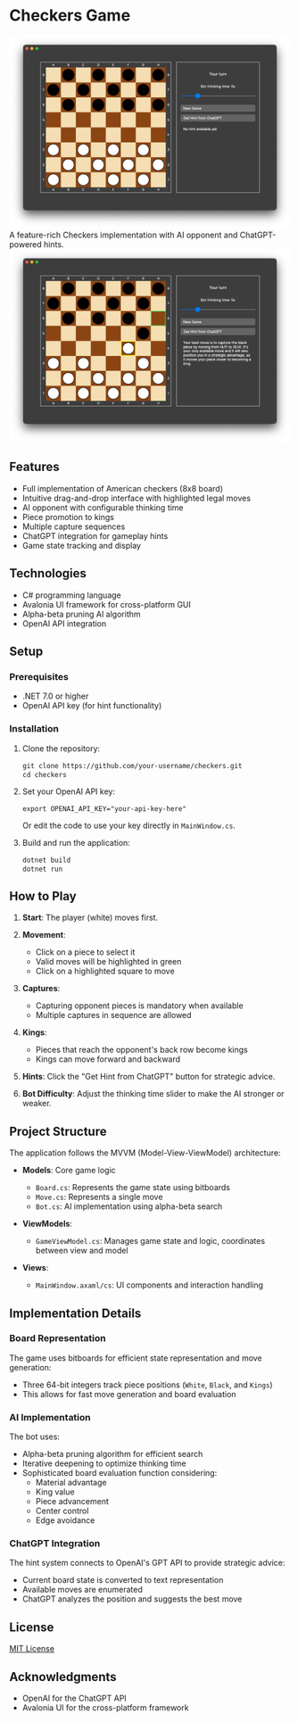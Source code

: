 # Checkers Game
![checkers.png](Assets/checkers.png)
A feature-rich Checkers implementation with AI opponent and ChatGPT-powered hints.
![checkers1.png](Assets/checkers1.png)
## Features

- Full implementation of American checkers (8x8 board)
- Intuitive drag-and-drop interface with highlighted legal moves
- AI opponent with configurable thinking time
- Piece promotion to kings
- Multiple capture sequences
- ChatGPT integration for gameplay hints
- Game state tracking and display

## Technologies

- C# programming language
- Avalonia UI framework for cross-platform GUI
- Alpha-beta pruning AI algorithm
- OpenAI API integration

## Setup

### Prerequisites

- .NET 7.0 or higher
- OpenAI API key (for hint functionality)

### Installation

1. Clone the repository:
   ```
   git clone https://github.com/your-username/checkers.git
   cd checkers
   ```

2. Set your OpenAI API key:
   ```
   export OPENAI_API_KEY="your-api-key-here"
   ```
   Or edit the code to use your key directly in `MainWindow.cs`.

3. Build and run the application:
   ```
   dotnet build
   dotnet run
   ```

## How to Play

1. **Start**: The player (white) moves first.
2. **Movement**:
    - Click on a piece to select it
    - Valid moves will be highlighted in green
    - Click on a highlighted square to move

3. **Captures**:
    - Capturing opponent pieces is mandatory when available
    - Multiple captures in sequence are allowed

4. **Kings**:
    - Pieces that reach the opponent's back row become kings
    - Kings can move forward and backward

5. **Hints**: Click the "Get Hint from ChatGPT" button for strategic advice.

6. **Bot Difficulty**: Adjust the thinking time slider to make the AI stronger or weaker.

## Project Structure

The application follows the MVVM (Model-View-ViewModel) architecture:

- **Models**: Core game logic
    - `Board.cs`: Represents the game state using bitboards
    - `Move.cs`: Represents a single move
    - `Bot.cs`: AI implementation using alpha-beta search

- **ViewModels**:
    - `GameViewModel.cs`: Manages game state and logic, coordinates between view and model

- **Views**:
    - `MainWindow.axaml/cs`: UI components and interaction handling

## Implementation Details

### Board Representation

The game uses bitboards for efficient state representation and move generation:
- Three 64-bit integers track piece positions (`White`, `Black`, and `Kings`)
- This allows for fast move generation and board evaluation

### AI Implementation

The bot uses:
- Alpha-beta pruning algorithm for efficient search
- Iterative deepening to optimize thinking time
- Sophisticated board evaluation function considering:
    - Material advantage
    - King value
    - Piece advancement
    - Center control
    - Edge avoidance

### ChatGPT Integration

The hint system connects to OpenAI's GPT API to provide strategic advice:
- Current board state is converted to text representation
- Available moves are enumerated
- ChatGPT analyzes the position and suggests the best move

## License

[MIT License](LICENSE)

## Acknowledgments

- OpenAI for the ChatGPT API
- Avalonia UI for the cross-platform framework
